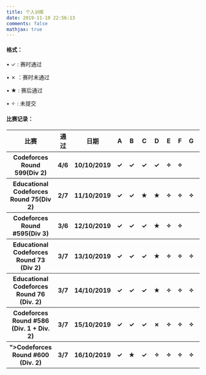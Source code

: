 ```yaml
---
title: 个人训练
date: 2019-11-10 22:56:13
comments: false
mathjax: true
---
```


#### 格式：

$\bullet$   ✓  : 赛时通过

$\bullet$  ✗  ：赛时未通过

$\bullet$  ★  : 赛后通过

$\bullet$   ✧  : 未提交 

#### 比赛记录：

<style>
    a{text-decoration:none}
    a:hover{text-decoration:none}
</style>
<table><tbody>
   <tr>
   		<th colspan="3" style="text-align:center">比赛</th><th colspan="2" style="text-align:center">通过</th><th colspan="3" style="text-align:center">日期</th>
       	<th style="text-align:center">A</th><th style="text-align:center">B</th><th style="text-align:center">C</th>
       	<th style="text-align:center">D</th><th style="text-align:center">E</th><th style="text-align:center">F</th>
       <th style="text-align:center">G</th><th style="text-align:center">H</th><th style="text-align:center">I</th>
       	<th style="text-align:center">J</th><th style="text-align:center">K</th><th style="text-align:center">L</th>
       	<th style="text-align:center">M</th><th style="text-align:center">N</th>
   </tr>
    <tr>
   		<th colspan="3" style="text-align:center"><a href="http://codeforces.com/contest/1243">Codeforces Round 599(Div 2)</a></th><th colspan="2" style="text-align:center">4/6</th><th colspan="3" style="text-align:center">10/10/2019</th>
       	<th style="text-align:center">✓</th><th style="text-align:center">✓</th><th style="text-align:center">✓</th>
       	<th style="text-align:center">✓</th><th style="text-align:center">✧</th><th style="text-align:center">✧</th>
       <th style="text-align:center"></th><th style="text-align:center"></th><th style="text-align:center"></th>
       	<th style="text-align:center"></th><th style="text-align:center"></th><th style="text-align:center"></th>
       	<th style="text-align:center"></th><th style="text-align:center"></th>
   </tr>
    <tr>
   		<th colspan="3" style="text-align:center"><a href="http://codeforces.com/contest/1251">Educational Codeforces Round 75(Div 2)</a></th><th colspan="2" style="text-align:center">2/7</th><th colspan="3" style="text-align:center">11/10/2019</th>
       	<th style="text-align:center">✓</th><th style="text-align:center">✓</th><th style="text-align:center">★</th>
       	<th style="text-align:center">★</th><th style="text-align:center">✧</th><th style="text-align:center">✧</th>
       <th style="text-align:center">✧</th><th style="text-align:center"></th><th style="text-align:center"></th>
       	<th style="text-align:center"></th><th style="text-align:center"></th><th style="text-align:center"></th>
       	<th style="text-align:center"></th><th style="text-align:center"></th>
   </tr>
     <tr>
   		<th colspan="3" style="text-align:center"><a href="https://codeforces.com/contest/1249">Codeforces Round #595(Div 3)</a></th><th colspan="2" style="text-align:center">3/6</th><th colspan="3" style="text-align:center">12/10/2019</th>
       	<th style="text-align:center">✓</th><th style="text-align:center">✓</th><th style="text-align:center">✓</th>
       	<th style="text-align:center">★</th><th style="text-align:center">✧</th><th style="text-align:center">✧</th>
       <th style="text-align:center"></th><th style="text-align:center"></th><th style="text-align:center"></th>
       	<th style="text-align:center"></th><th style="text-align:center"></th><th style="text-align:center"></th>
       	<th style="text-align:center"></th><th style="text-align:center"></th>
   </tr>
     <tr>
   		<th colspan="3" style="text-align:center"><a href="https://codeforces.com/contest/1221">Educational Codeforces Round 73 (Div 2)</a></th><th colspan="2" style="text-align:center">3/7</th><th colspan="3" style="text-align:center">13/10/2019</th>
       	<th style="text-align:center">✓</th><th style="text-align:center">✓</th><th style="text-align:center">✓</th>
       	<th style="text-align:center">★</th><th style="text-align:center">✧</th><th style="text-align:center">✧</th>
       <th style="text-align:center">✧</th><th style="text-align:center"></th><th style="text-align:center"></th>
       	<th style="text-align:center"></th><th style="text-align:center"></th><th style="text-align:center"></th>
       	<th style="text-align:center"></th><th style="text-align:center"></th>
   </tr>
     <tr>
   		<th colspan="3" style="text-align:center"><a href="https://codeforces.com/contest/1257">Educational Codeforces Round 76 (Div. 2)</a></th><th colspan="2" style="text-align:center">3/7</th><th colspan="3" style="text-align:center">14/10/2019</th>
       	<th style="text-align:center">✓</th><th style="text-align:center">✓</th><th style="text-align:center">✓</th>
       	<th style="text-align:center">★</th><th style="text-align:center">✧</th><th style="text-align:center">✧</th>
       <th style="text-align:center">✧</th><th style="text-align:center"></th><th style="text-align:center"></th>
       	<th style="text-align:center"></th><th style="text-align:center"></th><th style="text-align:center"></th>
       	<th style="text-align:center"></th><th style="text-align:center"></th>
   </tr>
    <tr>
   		<th colspan="3" style="text-align:center"><a href="http://codeforces.com/contest/1220">Codeforces Round #586 (Div. 1 + Div. 2)</a></th><th colspan="2" style="text-align:center">3/7</th><th colspan="3" style="text-align:center">15/10/2019</th>
       	<th style="text-align:center">✓</th><th style="text-align:center">✓</th><th style="text-align:center">✓</th>
       	<th style="text-align:center">✗</th><th style="text-align:center">✧</th><th style="text-align:center">✧</th>
       <th style="text-align:center">✧</th><th style="text-align:center"></th><th style="text-align:center"></th>
       	<th style="text-align:center"></th><th style="text-align:center"></th><th style="text-align:center"></th>
       	<th style="text-align:center"></th><th style="text-align:center"></th>
   </tr>
<tr>
   		<th colspan="3" style="text-align:center"><a <https://codeforces.com/contest/1253>">Codeforces Round #600 (Div. 2)</a></th><th colspan="2" style="text-align:center">3/7</th><th colspan="3" style="text-align:center">16/10/2019</th>
       	<th style="text-align:center">✓</th><th style="text-align:center">★</th><th style="text-align:center">✓</th>
       	<th style="text-align:center">✧</th><th style="text-align:center">✧</th><th style="text-align:center">✧</th>
       <th style="text-align:center">✧</th><th style="text-align:center"></th><th style="text-align:center"></th>
       	<th style="text-align:center"></th><th style="text-align:center"></th><th style="text-align:center"></th>
       	<th style="text-align:center"></th><th style="text-align:center"></th>
   </tr>
</table>  

